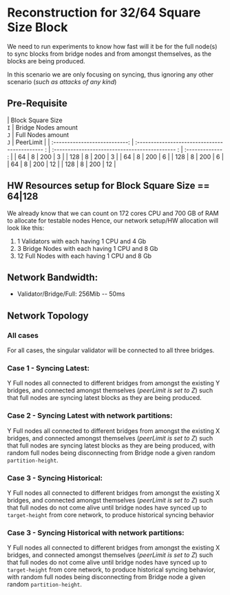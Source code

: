 # Reconstruction for 32/64 Square Size Block

We need to run experiments to know how fast will it be for the full node(s) to sync blocks from bridge nodes and from amongst themselves, as the blocks are being produced.


In this scenario we are only focusing on syncing, thus ignoring any other scenario (_such as attacks of any kind_)

## Pre-Requisite
|    Block Square Size<br />`I` |          Bridge Nodes amount <br />`J`          |             Full Nodes amount <br />`J`         |     PeerLimit    |
| :---------------------------: | :-------------------------------------------- : | :-------------------------------------------- : | :------------- : |
|              64               |                      8                          |                        200                      |       3          |
|             128               |                      8                          |                        200                      |       3          |
|              64               |                      8                          |                        200                      |       6          |
|             128               |                      8                          |                        200                      |       6          |
|              64               |                      8                          |                        200                      |       12         |
|             128               |                      8                          |                        200                      |       12         |

## HW Resources setup for Block Square Size ==  64|128

We already know that we can count on 172 cores CPU and 700 GB of RAM to allocate for testable nodes
Hence, our network setup/HW allocation will look like this:

1. 1 Validators with each having 1 CPU and 4 Gb
2. 3 Bridge Nodes with each having 1 CPU and 8 Gb
3. 12 Full Nodes with each having 1 CPU and 8 Gb

## Network Bandwidth:

- Validator/Bridge/Full: 256Mib -- 50ms

## Network Topology

### All cases
For all cases, the singular validator will be connected to all three bridges.

### Case 1 - Syncing Latest:

Y Full nodes all connected to different bridges from amongst the existing Y bridges, and connected amongst themselves (_peerLimit is set to Z_) such that full nodes are syncing latest blocks as they are being produced.

### Case 2 - Syncing Latest with network partitions:

Y Full nodes all connected to different bridges from amongst the existing X bridges, and connected amongst themselves (_peerLimit is set to Z_) such that full nodes are syncing latest blocks as they are being produced, with random full nodes being disconnecting from Bridge node a given random `partition-height`.

### Case 3 - Syncing Historical:

Y Full nodes all connected to different bridges from amongst the existing X bridges, and connected amongst themselves (_peerLimit is set to Z_) such that full nodes do not come alive until bridge nodes have synced up to `target-height` from core network, to produce historical syncing behavior

### Case 3 - Syncing Historical with network partitions:

Y Full nodes all connected to different bridges from amongst the existing X bridges, and connected amongst themselves (_peerLimit is set to Z_) such that full nodes do not come alive until bridge nodes have synced up to `target-height` from core network, to produce historical syncing behavior, with random full nodes being disconnecting from Bridge node a given random `partition-height`.
